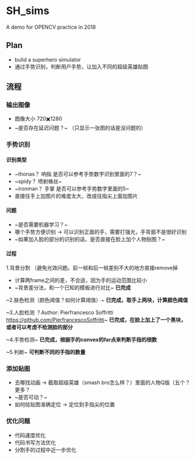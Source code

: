# SH_sims
A demo for OPENCV practice in 2018
## Plan
* bulid a superhero simulator
* 通过手势识别，判断用户手势，让加入不同的超级英雄贴图
## 流程
### 输出图像
* 图像大小 720✖️1280
* ~是否存在延迟问题？~ （只显示一张图的话是没问题的）
### 手势识别
#### 识别类型
* ~thonas？ 响指 是否可以参考手势数字识别里面的7？~
* ~spidy？ 喷射蛛丝~
* ~ironman？ 手掌 是否可以参考手势数字里面的5~
* 直接往手上加图片的难度太大，改成往指尖上面加图片
#### 问题
* ~是否需要机器学习？~
* 哪个手势方便识别 -> 可以识别正面的手，需要打强光，手背面不是很好识别
* ~如果加入脸的部分的识别的话，是否直接在脸上加个人物贴图？~
#### 过程
1.背景分割 （避免光效问题。前一帧和后一帧差别不大的地方直接remove掉
* 计算两frame之间的差，不合适，因为手的运动范围比较小
* ~背景差分法，和一个已知的模板进行对比~ **已完成**

~2.肤色检测（颜色阈值？如何计算阈值）~ **已完成，取手上两块，计算颜色阈值**

~3.人脸检测 ？Author: Pierfrancesco Soffritti https://github.com/PierfrancescoSoffritti~  **已完成，在脸上加上了一个黑块，或者可以考虑不检测脸的部分**

~4.手势检测~ **已完成，根据手的convex的far点来判断手指的根数**

~5.判断~ **可判断不同的手指的数量**
### 添加贴图
* 去哪找动画 -> 截取超级英雄（smash bro怎么样？）里面的人物Q版（五个？更多？
* ~是否可动？~
* 如何给贴图准确定位 -> 定位到手指尖的位置
### 优化问题
* 代码速度优化
* 代码书写方法优化
* 分割手的过程中近一步优化
